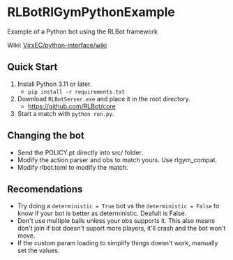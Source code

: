 # RLBotRlGymPythonExample

Example of a Python bot using the RLBot framework

Wiki: [VirxEC/python-interface/wiki](https://github.com/VirxEC/python-interface/wiki)

## Quick Start

1. Install Python 3.11 or later.
   - `pip install -r requirements.txt`
1. Download `RLBotServer.exe` and place it in the root directory.
   - <https://github.com/RLBot/core>
1. Start a match with `python run.py`.

## Changing the bot

- Send the POLICY.pt directly into src/ folder.
- Modify the action parser and obs to match yours. Use rlgym_compat.
- Modify rlbot.toml to modify the match.


## Recomendations
- Try doing a `deterministic = True` bot vs the `deterministic = False` to know if your bot is better as deterministic. Deafult is False.
- Don't use multiple balls unless your obs supports it. This also means don't join if bot doesn't suport more players, it'll crash and the bot won't move.
- If the custom param loading to simplify things doesn't work, manually set the values.